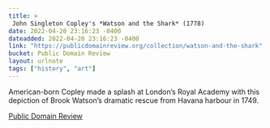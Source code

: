 ```yaml
---
title: > 
 John Singleton Copley's *Watson and the Shark* (1778)
date: 2022-04-20 23:16:23 -0400
dateadded: 2022-04-20 23:16:23 -0400
link: "https://publicdomainreview.org/collection/watson-and-the-shark"
bucket: Public Domain Review
layout: urlnote
tags: ["history", "art"]
--- 
```

American-born Copley made a splash at London’s Royal Academy with this depiction of Brook Watson’s dramatic rescue from Havana harbour in 1749.
 <!-- end excerpt --> 
<div class='bucket'><a class='internal-link' href='/buckets/public-domain-review'>Public Domain Review</a></div> 
